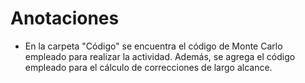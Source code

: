 # Anotaciones
  - En la carpeta "Código" se encuentra el código de Monte Carlo empleado para realizar la actividad. Además, se agrega el código empleado para el cálculo de correcciones de largo alcance.
